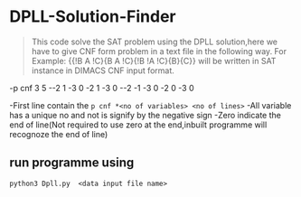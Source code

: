 # DPLL-Solution-Finder

>This code solve the SAT problem using the DPLL solution,here we have to give CNF form problem in a text file in the following way.
>For Example: {{!B A !C}{B A !C}{!B !A !C}{B}{C}} will be written in SAT instance in DIMACS CNF input format.

-p cnf 3  5
--2 1 -3 0
-2 1 -3 0
--2 -1 -3 0
-2 0
-3 0
 
-First line contain the  `p cnf *<no of variables> <no of lines>`
-All variable has a unique no and not is signify by the negative sign
-Zero indicate the end of line(Not required to use zero at the end,inbuilt programme will recognoze the end of line)
  
## run programme using
```
python3 Dpll.py  <data input file name>
```

